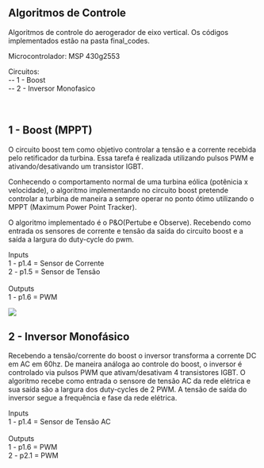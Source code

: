 Algoritmos de Controle
-------------------------------------------------------

Algoritmos de controle do aerogerador de eixo vertical. Os códigos implementados estão na pasta final_codes.


Microcontrolador: MSP 430g2553 <br/>


Circuitos: <br/>
-- 1 - Boost<br/>
-- 2 - Inversor Monofasico<br/>
<br/>
<br/>


1 - Boost (MPPT)
-------------------------------------------------------

O circuito boost tem como objetivo controlar a tensão e a corrente recebida pelo retificador da turbina. Essa tarefa é realizada utilizando pulsos PWM e ativando/desativando um transistor IGBT. <br/>

Conhecendo o comportamento normal de uma turbina eólica (potênicia x velocidade), o algoritmo implementando no circuito boost pretende controlar a turbina de maneira a sempre operar no ponto ótimo utilizando o MPPT (Maximum Power Point Tracker).<br/>

O algoritmo implementado é o P&O(Pertube e Observe). Recebendo como entrada os sensores de corrente e tensão da saída do circuito boost e a saída a largura do duty-cycle do pwm.<br/>

Inputs<br/>
1 - p1.4 = Sensor de Corrente<br/>
2 - p1.5 = Sensor de Tensão <br/>
<br/>
Outputs<br/>
1 - p1.6 = PWM<br/>

<img src="images/boost.jpge" />

<br/>

2 - Inversor Monofásico 
-------------------------------------------------------

Recebendo a tensão/corrente do boost o inversor transforma a corrente DC em AC em 60hz. De maneira análoga ao controle do boost, o inversor é controlado via pulsos PWM que ativam/desativam 4 transistores IGBT. O algoritmo recebe como entrada o sensore de tensão AC da rede elétrica e sua saída são a largura dos duty-cycles de 2 PWM. A tensão de saída do inversor segue a frequência e fase da rede elétrica.

Inputs<br/>
1 - p1.4 = Sensor de Tensão AC<br/>
<br/>
Outputs<br/>
1 - p1.6 = PWM<br/>
2 - p2.1 = PWM<br/>



